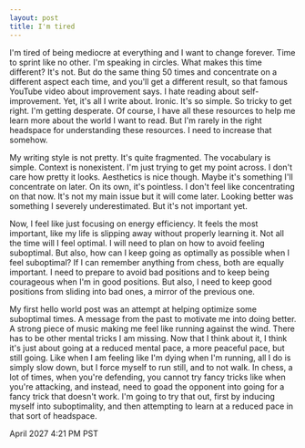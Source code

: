 ```yaml
---
layout: post
title: I'm tired
---
```


I'm tired of being mediocre at everything and I want to change forever. Time to sprint like no other. I'm speaking in circles. What makes this time different? It's not. But do the same thing 50 times and concentrate on a different aspect each time, and you'll get a different result, so that famous YouTube video about improvement says. I hate reading about self-improvement. Yet, it's all I write about. Ironic. It's so simple. So tricky to get right. I'm getting desperate. Of course, I have all these resources to help me learn more about the world I want to read. But I'm rarely in the right headspace for understanding these resources. I need to increase that somehow.

My writing style is not pretty. It's quite fragmented. The vocabulary is simple. Context is nonexistent. I'm just trying to get my point across. I don't care how pretty it looks. Aesthetics is nice though. Maybe it's something I'll concentrate on later. On its own, it's pointless. I don't feel like concentrating on that now. It's not my main issue but it will come later. Looking better was something I severely underestimated. But it's not important yet.

Now, I feel like just focusing on energy efficiency. It feels the most important, like my life is slipping away without properly learning it. Not all the time will I feel optimal. I will need to plan on how to avoid feeling suboptimal. But also, how can I keep going as optimally as possible when I feel suboptimal? If I can remember anything from chess, both are equally important. I need to prepare to avoid bad positions and to keep being courageous when I'm in good positions. But also, I need to keep good positions from sliding into bad ones, a mirror of the previous one.

My first hello world post was an attempt at helping optimize some suboptimal times. A message from the past to motivate me into doing better. A strong piece of music making me feel like running against the wind. There has to be other mental tricks I am missing. Now that I think about it, I think it's just about going at a reduced mental pace, a more peaceful pace, but still going. Like when I am feeling like I'm dying when I'm running, all I do is simply slow down, but I force myself to run still, and to not walk. In chess, a lot of times, when you're defending, you cannot try fancy tricks like when you're attacking, and instead, need to goad the opponent into going for a fancy trick that doesn't work. I'm going to try that out, first by inducing myself into suboptimality, and then attempting to learn at a reduced pace in that sort of headspace.

April 2027 4:21 PM PST
